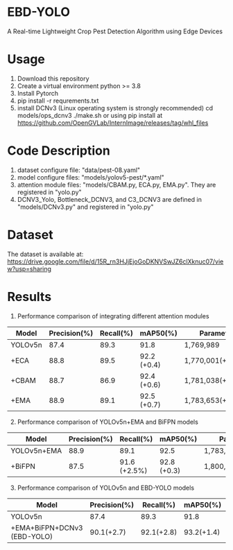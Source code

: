# EBD-YOLO
A Real-time Lightweight Crop Pest Detection Algorithm using Edge Devices
# Usage
1. Download this repository
2. Create a virtual environment python >= 3.8
3. Install Pytorch
4. pip install -r requrements.txt
5. install DCNv3 (Linux operating system is strongly recommended)
   cd models/ops_dcnv3
   ./make.sh
   or using pip install at https://github.com/OpenGVLab/InternImage/releases/tag/whl_files
# Code Description
1. dataset configure file: "data/pest-08.yaml"
2. model configure files: "models/yolov5-pest/*.yaml"
3. attention module files: "models/CBAM.py, ECA.py, EMA.py". They are registered in "yolo.py"
4. DCNV3_Yolo, Bottleneck_DCNV3, and C3_DCNV3 are defined in "models/DCNv3.py" and registered in "yolo.py"
# Dataset
The dataset is available at: https://drive.google.com/file/d/15R_rn3HJjEjoGoDKNVSwJZ6clXknuc07/view?usp=sharing
# Results
1. Performance comparison of integrating different attention modules

Model    | Precision(%)    | Recall(%)  | mAP50(%)  | Parameters
-------- | -----           | -----      | -----     | -----
YOLOv5n  | 87.4    | 89.3	| 91.8        | 1,769,989        
+ECA     | 88.8    | 89.5 | 92.2 (+0.4) | 1,770,001(+12) 			
+CBAM    | 88.7    | 86.9 | 92.4 (+0.6) | 1,781,038(+11,049)
+EMA     | 88.9    | 89.1 | 92.5 (+0.7) | 1,783,653(+13,664)

2. Performance comparison of YOLOv5n+EMA and BiFPN models

Model    | Precision(%)    | Recall(%)  | mAP50(%)  | Parameters
-------- | -----           | -----      | -----     | -----
YOLOv5n+EMA  | 88.9    | 89.1	| 92.5        | 1,783,653        
+BiFPN       | 87.5    | 91.6 (+2.5%)       | 92.8 (+0.3) | 1,800,046(+16,393)

3. Performance comparison of YOLOv5n and EBD-YOLO models

Model    | Precision(%)    | Recall(%)  | mAP50(%)  | Parameters
-------- | -----           | -----      | -----     | -----
YOLOv5n                          | 87.4          | 89.3	      | 91.8        | 1,769,989        
+EMA+BiFPN+DCNv3 (EBD-YOLO)      | 90.1(+2.7)    | 92.1(+2.8) | 93.2(+1.4)  | 1,835,227(65,238)
